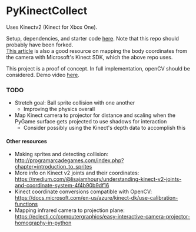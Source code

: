 # PyKinectCollect

Uses Kinectv2 (Kinect for Xbox One).

Setup, dependencies, and starter code [here](https://github.com/Kinect/PyKinect2). Note that this repo should probably have been forked.   
[This article](https://pterneas.com/2014/05/06/understanding-kinect-coordinate-mapping/) is also a good resource on mapping the body coordinates from the camera with Microsoft's Kinect SDK, which the above repo uses.

This project is a proof of concept. In full implementation, openCV should be considered.
Demo video [here](https://youtu.be/a2oole96zqs).

### TODO
- Stretch goal: Ball sprite collision with one another
    - Improving the physics overall
- Map Kinect camera to projector for distance and scaling when the PyGame surface gets projected to use shadows for interaction
    - Consider possibly using the Kinect's depth data to accomplish this



#### Other resources
- Making sprites and detecting collision: http://programarcadegames.com/index.php?chapter=introduction_to_sprites
- More info on Kinect v2 joints and their coordinates: https://medium.com/@lisajamhoury/understanding-kinect-v2-joints-and-coordinate-system-4f4b90b9df16
- Kinect coordinate conversions compatible with OpenCV: https://docs.microsoft.com/en-us/azure/kinect-dk/use-calibration-functions
- Mapping infrared camera to projection plane: https://eclecti.cc/computergraphics/easy-interactive-camera-projector-homography-in-python
